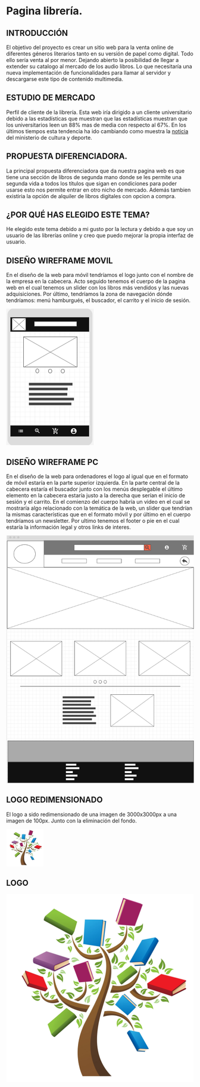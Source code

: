 # Pagina librería.

## INTRODUCCIÓN

El objetivo del proyecto es crear un sitio web para la venta online de diferentes géneros literarios tanto en su versión de papel como digital. Todo ello sería venta al por menor. Dejando abierto la posibilidad de llegar a extender su catalogo al mercado de los audio libros. Lo que necesitaría una nueva implementación de funcionalidades para llamar al servidor y descargarse este tipo de contenido multimedia.

## ESTUDIO DE MERCADO

Perfil de cliente de la librería.
Esta web iría dirigido a un cliente universitario debido a las estadísticas que muestran que las estadísticas muestran que los universitarios leen un 88% mas de media con respecto al 67%.
En los últimos tiempos esta tendencia ha ido cambiando como muestra la [noticia](https://www.culturaydeporte.gob.es/actualidad/2023/02/230227-barometro-habitos-lectura.html) del ministerio de cultura y deporte.

## PROPUESTA DIFERENCIADORA.

La principal propuesta diferenciadora que da nuestra pagina web es que tiene una sección de libros de segunda mano donde se les permite una segunda vida a todos los títulos que sigan en condiciones para poder usarse esto nos permite entrar en otro nicho de mercado. Además tambien existiria la opción de alquiler de libros digitales con opcion a compra.

## ¿POR QUÉ HAS ELEGIDO ESTE TEMA?

He elegido este tema debido a mi gusto por la lectura y debido a que soy un usuario de las librerías online y creo que puedo mejorar la propia interfaz de usuario.

## DISEÑO WIREFRAME MOVIL

En el diseño de la web para móvil tendríamos el logo junto con el nombre de la empresa en la cabecera. Acto seguido tenemos el cuerpo de la pagina web en el cual tenemos un slider con los libros más vendidos y las nuevas adquisiciones. Por último, tendríamos la zona de navegación dónde tendríamos: menú hamburgués, el buscador, el carrito y el inicio de sesión.

![wireframeMOBILE](.\img\mobileWireframe.png)

## DISEÑO WIREFRAME PC

En el diseño de la web para ordenadores el logo al igual que en el formato de móvil estaría en la parte superior izquierda. En la parte central de la cabecera estaría el buscador junto con los menús desplegable el último elemento en la cabecera estaría justo a la derecha que serían el inicio de sesión y el carrito. En el comienzo del cuerpo habría un video en el cual se mostraría algo relacionado con la temática de la web, un slider que tendrían la mismas características que en el formato móvil y por último en el cuerpo tendríamos un newsletter. Por ultimo tenemos el footer o pie en el cual estaría la información legal y otros links de interes.

![wireframePC](.\img\wireframe.png)

## LOGO REDIMENSIONADO

El logo a sido redimensionado de una imagen de 3000x3000px a una imagen de 100px. Junto con la eliminación del fondo.

![LogoRedimensionado](.\img\logoRedimensionado.png)

## LOGO

![Logo](.\img\logo.jpg)
